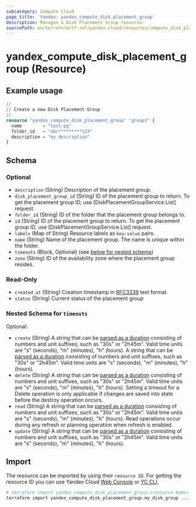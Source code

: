 ```yaml
---
subcategory: Compute Cloud
page_title: 'Yandex: yandex_compute_disk_placement_group'
description: Manages a Disk Placement Group resource.
sourcePath: en/terraform/tf-ref/yandex-cloud/resources/compute_disk_placement_group.md
---
```


# yandex_compute_disk_placement_group (Resource)



## Example usage

```terraform
//
// Create a new Disk Placement Group
//
resource "yandex_compute_disk_placement_group" "group1" {
  name        = "test-pg"
  folder_id   = "abc*********123"
  description = "my description"
}
```

<!-- schema generated by tfplugindocs -->
## Schema

### Optional

- `description` (String) Description of the placement group.
- `disk_placement_group_id` (String) ID of the placement group to return.
 To get the placement group ID, use [DiskPlacementGroupService.List] request.
- `folder_id` (String) ID of the folder that the placement group belongs to.
- `id` (String) ID of the placement group to return.
 To get the placement group ID, use [DiskPlacementGroupService.List] request.
- `labels` (Map of String) Resource labels as `key:value` pairs.
- `name` (String) Name of the placement group.
 The name is unique within the folder.
- `timeouts` (Block, Optional) (see [below for nested schema](#nestedblock--timeouts))
- `zone` (String) ID of the availability zone where the placement group resides.

### Read-Only

- `created_at` (String) Creation timestamp in [RFC3339](https://www.ietf.org/rfc/rfc3339.txt) text format.
- `status` (String) Current status of the placement group

<a id="nestedblock--timeouts"></a>
### Nested Schema for `timeouts`

Optional:

- `create` (String) A string that can be [parsed as a duration](https://pkg.go.dev/time#ParseDuration) consisting of numbers and unit suffixes, such as "30s" or "2h45m". Valid time units are "s" (seconds), "m" (minutes), "h" (hours). A string that can be [parsed as a duration](https://pkg.go.dev/time#ParseDuration) consisting of numbers and unit suffixes, such as "30s" or "2h45m". Valid time units are "s" (seconds), "m" (minutes), "h" (hours).
- `delete` (String) A string that can be [parsed as a duration](https://pkg.go.dev/time#ParseDuration) consisting of numbers and unit suffixes, such as "30s" or "2h45m". Valid time units are "s" (seconds), "m" (minutes), "h" (hours). Setting a timeout for a Delete operation is only applicable if changes are saved into state before the destroy operation occurs.
- `read` (String) A string that can be [parsed as a duration](https://pkg.go.dev/time#ParseDuration) consisting of numbers and unit suffixes, such as "30s" or "2h45m". Valid time units are "s" (seconds), "m" (minutes), "h" (hours). Read operations occur during any refresh or planning operation when refresh is enabled.
- `update` (String) A string that can be [parsed as a duration](https://pkg.go.dev/time#ParseDuration) consisting of numbers and unit suffixes, such as "30s" or "2h45m". Valid time units are "s" (seconds), "m" (minutes), "h" (hours).

## Import

The resource can be imported by using their `resource ID`. For getting the resource ID you can use Yandex Cloud [Web Console](https://console.yandex.cloud) or [YC CLI](https://yandex.cloud/docs/cli/quickstart).

```bash
# terraform import yandex_compute_disk_placement_group.<resource Name> <resource Id>
terraform import yandex_compute_disk_placement_group.my_disk_group ...
```
